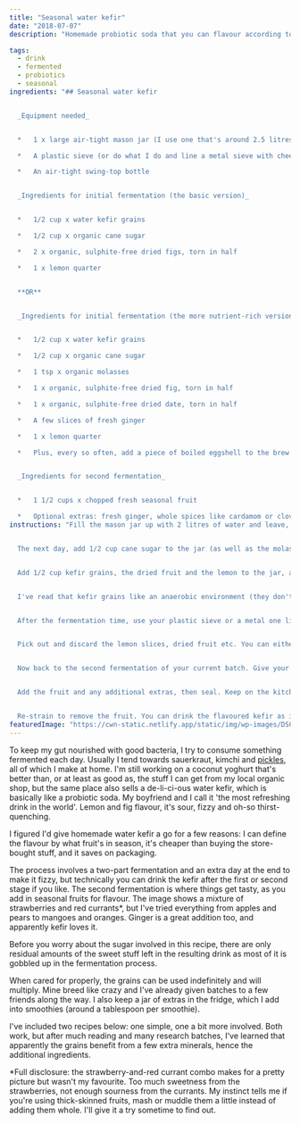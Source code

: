 ```yaml
---
title: "Seasonal water kefir"
date: "2018-07-07"
description: "Homemade probiotic soda that you can flavour according to the seasons? Yes, please."

tags: 
  - drink
  - fermented
  - probiotics
  - seasonal
ingredients: "## Seasonal water kefir


  _Equipment needed_


  *   1 x large air-tight mason jar (I use one that's around 2.5 litres)

  *   A plastic sieve (or do what I do and line a metal sieve with cheesecloth when straining the grains, which don't deal well with metal)

  *   An air-tight swing-top bottle


  _Ingredients for initial fermentation (the basic version)_


  *   1/2 cup x water kefir grains

  *   1/2 cup x organic cane sugar

  *   2 x organic, sulphite-free dried figs, torn in half

  *   1 x lemon quarter


  **OR**


  _Ingredients for initial fermentation (the more nutrient-rich version)_


  *   1/2 cup x water kefir grains

  *   1/2 cup x organic cane sugar

  *   1 tsp x organic molasses

  *   1 x organic, sulphite-free dried fig, torn in half

  *   1 x organic, sulphite-free dried date, torn in half

  *   A few slices of fresh ginger

  *   1 x lemon quarter

  *   Plus, every so often, add a piece of boiled eggshell to the brew


  _Ingredients for second fermentation_ 


  *   1 1/2 cups x chopped fresh seasonal fruit

  *   Optional extras: fresh ginger, whole spices like cardamom or clove, fresh herbs"
instructions: "Fill the mason jar up with 2 litres of water and leave, unsealed, overnight. This helps chlorine from tap water to evaporate. If your tap water is chlorine free, you can skip this step. You can also use natural spring water instead to start making the kefir immediately.


  The next day, add 1/2 cup cane sugar to the jar (as well as the molasses, if following the more involved fermentation option) and stir with a wooden spoon (remember: kefir grains don't like metal) until dissolved.


  Add 1/2 cup kefir grains, the dried fruit and the lemon to the jar, as well as the ginger and egg shell if using. Seal the jar, then leave on the kitchen counter away from direct sunlight for 2-3 days, the former for warmer months and the latter during winter. One recipe I read suggests giving it some sunlight on the last day, which I do from time to time.


  I've read that kefir grains like an anaerobic environment (they don't need oxygen to survive), hence the air-tight container. If you want to reduce the (already small) amount of alcohol present in finished water kefir, however, you can use cheesecloth over the lid instead.


  After the fermentation time, use your plastic sieve or a metal one lined with cheesecloth to strain the mixture from the jar into a bowl.


  Pick out and discard the lemon slices, dried fruit etc. You can either use the grains to start a fresh batch immediately, or you can store them in a jar in the fridge with a mixture of water and sugar. I use around one tablespoon of organic cane sugar per time and cover with water. If you had mixture leftover from the first fermentation feel free to add that in. The grains are happiest when making water kefir though, so as soon as I'm running low on one batch I get a new one rolling.


  Now back to the second fermentation of your current batch. Give your mason jar a rinse, then pour the strained liquid back in.


  Add the fruit and any additional extras, then seal. Keep on the kitchen bench for another 24 hours. After that time, the fruit should have risen to the surface and the liquid should have a light fizz.


  Re-strain to remove the fruit. You can drink the flavoured kefir as is, or pour it into a swing-top bottle and leave at room temperature for an additional 24 hours or longer to make it fizzy. Just make sure you 'burp' the bottle once or twice a day, as bottles like this have been known to explode."
featuredImage: "https://cwn-static.netlify.app/static/img/wp-images/DSC_0230.jpg"
---
```


To keep my gut nourished with good bacteria, I try to consume something fermented each day. Usually I tend towards sauerkraut, kimchi and [pickles](https://cookingwithnothing.com/easy-pickles/), all of which I make at home. I'm still working on a coconut yoghurt that's better than, or at least as good as, the stuff I can get from my local organic shop, but the same place also sells a de-li-ci-ous water kefir, which is basically like a probiotic soda. My boyfriend and I call it 'the most refreshing drink in the world'. Lemon and fig flavour, it's sour, fizzy and oh-so thirst-quenching.

I figured I'd give homemade water kefir a go for a few reasons: I can define the flavour by what fruit's in season, it's cheaper than buying the store-bought stuff, and it saves on packaging.

The process involves a two-part fermentation and an extra day at the end to make it fizzy, but technically you can drink the kefir after the first or second stage if you like. The second fermentation is where things get tasty, as you add in seasonal fruits for flavour. The image shows a mixture of strawberries and red currants\*, but I've tried everything from apples and pears to mangoes and oranges. Ginger is a great addition too, and apparently kefir loves it.

Before you worry about the sugar involved in this recipe, there are only residual amounts of the sweet stuff left in the resulting drink as most of it is gobbled up in the fermentation process.

When cared for properly, the grains can be used indefinitely and will multiply. Mine breed like crazy and I've already given batches to a few friends along the way. I also keep a jar of extras in the fridge, which I add into smoothies (around a tablespoon per smoothie).

I've included two recipes below: one simple, one a bit more involved. Both work, but after much reading and many research batches, I've learned that apparently the grains benefit from a few extra minerals, hence the additional ingredients.

\*Full disclosure: the strawberry-and-red currant combo makes for a pretty picture but wasn't my favourite. Too much sweetness from the strawberries, not enough sourness from the currants. My instinct tells me if you're using thick-skinned fruits, mash or muddle them a little instead of adding them whole. I'll give it a try sometime to find out.
